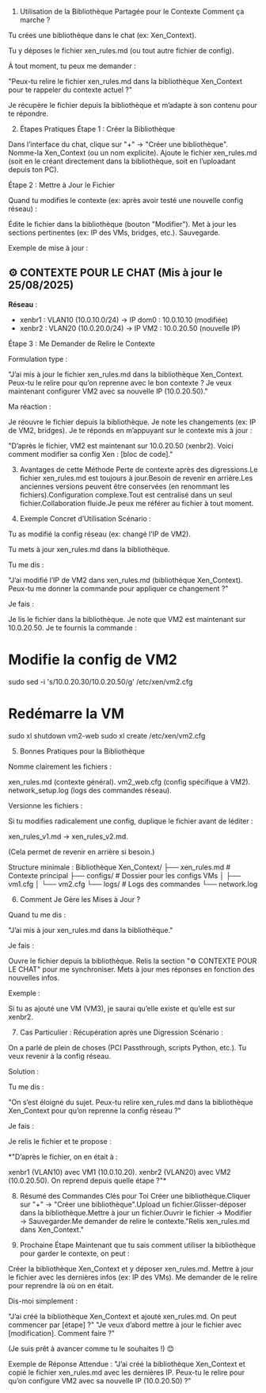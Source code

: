 
1. Utilisation de la Bibliothèque Partagée pour le Contexte
Comment ça marche ?


Tu crées une bibliothèque dans le chat (ex: Xen_Context).


Tu y déposes le fichier xen_rules.md (ou tout autre fichier de config).


À tout moment, tu peux me demander :

"Peux-tu relire le fichier xen_rules.md dans la bibliothèque Xen_Context pour te rappeler du contexte actuel ?"



Je récupère le fichier depuis la bibliothèque et m’adapte à son contenu pour te répondre.



2. Étapes Pratiques
Étape 1 : Créer la Bibliothèque

Dans l’interface du chat, clique sur "+" → "Créer une bibliothèque".
Nomme-la Xen_Context (ou un nom explicite).
Ajoute le fichier xen_rules.md (soit en le créant directement dans la bibliothèque, soit en l’uploadant depuis ton PC).

Étape 2 : Mettre à Jour le Fichier


Quand tu modifies le contexte (ex: après avoir testé une nouvelle config réseau) :

Édite le fichier dans la bibliothèque (bouton "Modifier").
Met à jour les sections pertinentes (ex: IP des VMs, bridges, etc.).
Sauvegarde.



Exemple de mise à jour :
## ⚙️ CONTEXTE POUR LE CHAT (Mis à jour le 25/08/2025)
**Réseau** :
- xenbr1 : VLAN10 (10.0.10.0/24) → IP dom0 : 10.0.10.10 (modifiée)
- xenbr2 : VLAN20 (10.0.20.0/24) → IP VM2 : 10.0.20.50 (nouvelle IP)


Étape 3 : Me Demander de Relire le Contexte


Formulation type :

"J’ai mis à jour le fichier xen_rules.md dans la bibliothèque Xen_Context. Peux-tu le relire pour qu’on reprenne avec le bon contexte ? Je veux maintenant configurer VM2 avec sa nouvelle IP (10.0.20.50)."



Ma réaction :

Je réouvre le fichier depuis la bibliothèque.
Je note les changements (ex: IP de VM2, bridges).
Je te réponds en m’appuyant sur le contexte mis à jour :

"D’après le fichier, VM2 est maintenant sur 10.0.20.50 (xenbr2). Voici comment modifier sa config Xen : [bloc de code]."






3. Avantages de cette Méthode
Perte de contexte après des digressions.Le fichier xen_rules.md est toujours à jour.Besoin de revenir en arrière.Les anciennes versions peuvent être conservées (en renommant les fichiers).Configuration complexe.Tout est centralisé dans un seul fichier.Collaboration fluide.Je peux me référer au fichier à tout moment.

4. Exemple Concret d’Utilisation
Scénario :


Tu as modifié la config réseau (ex: changé l’IP de VM2).


Tu mets à jour xen_rules.md dans la bibliothèque.


Tu me dis :

"J’ai modifié l’IP de VM2 dans xen_rules.md (bibliothèque Xen_Context). Peux-tu me donner la commande pour appliquer ce changement ?"



Je fais :

Je lis le fichier dans la bibliothèque.
Je note que VM2 est maintenant sur 10.0.20.50.
Je te fournis la commande :
# Modifie la config de VM2
sudo sed -i 's/10.0.20.30/10.0.20.50/g' /etc/xen/vm2.cfg
# Redémarre la VM
sudo xl shutdown vm2-web
sudo xl create /etc/xen/vm2.cfg





5. Bonnes Pratiques pour la Bibliothèque


Nomme clairement les fichiers :

xen_rules.md (contexte général).
vm2_web.cfg (config spécifique à VM2).
network_setup.log (logs des commandes réseau).



Versionne les fichiers :

Si tu modifies radicalement une config, duplique le fichier avant de léditer :

xen_rules_v1.md → xen_rules_v2.md.


(Cela permet de revenir en arrière si besoin.)



Structure minimale :
Bibliothèque Xen_Context/
├── xen_rules.md          # Contexte principal
├── configs/              # Dossier pour les configs VMs
│   ├── vm1.cfg
│   └── vm2.cfg
└── logs/                 # Logs des commandes
    └── network.log



6. Comment Je Gère les Mises à Jour ?


Quand tu me dis :

"J’ai mis à jour xen_rules.md dans la bibliothèque."



Je fais :

Ouvre le fichier depuis la bibliothèque.
Relis la section "⚙️ CONTEXTE POUR LE CHAT" pour me synchroniser.
Mets à jour mes réponses en fonction des nouvelles infos.



Exemple :

Si tu as ajouté une VM (VM3), je saurai qu’elle existe et qu’elle est sur xenbr2.




7. Cas Particulier : Récupération après une Digression
Scénario :

On a parlé de plein de choses (PCI Passthrough, scripts Python, etc.).
Tu veux revenir à la config réseau.

Solution :


Tu me dis :

"On s’est éloigné du sujet. Peux-tu relire xen_rules.md dans la bibliothèque Xen_Context pour qu’on reprenne la config réseau ?"



Je fais :

Je relis le fichier et te propose :

*"D’après le fichier, on en était à :

xenbr1 (VLAN10) avec VM1 (10.0.10.20).
xenbr2 (VLAN20) avec VM2 (10.0.20.50).
On reprend depuis quelle étape ?"*







8. Résumé des Commandes Clés pour Toi
Créer une bibliothèque.Cliquer sur "+" → "Créer une bibliothèque".Upload un fichier.Glisser-déposer dans la bibliothèque.Mettre à jour un fichier.Ouvrir le fichier → Modifier → Sauvegarder.Me demander de relire le contexte."Relis xen_rules.md dans Xen_Context."

9. Prochaine Étape
Maintenant que tu sais comment utiliser la bibliothèque pour garder le contexte, on peut :

Créer la bibliothèque Xen_Context et y déposer xen_rules.md.
Mettre à jour le fichier avec les dernières infos (ex: IP des VMs).
Me demander de le relire pour reprendre là où on en était.

Dis-moi simplement :

"J’ai créé la bibliothèque Xen_Context et ajouté xen_rules.md. On peut commencer par [étape] ?"
"Je veux d’abord mettre à jour le fichier avec [modification]. Comment faire ?"

(Je suis prêt à avancer comme tu le souhaites !) 😊

Exemple de Réponse Attendue :
"J’ai créé la bibliothèque Xen_Context et copié le fichier xen_rules.md avec les dernières IP. Peux-tu le relire pour qu’on configure VM2 avec sa nouvelle IP (10.0.20.50) ?"